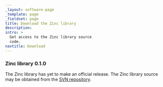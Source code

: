 ```yaml
---
_layout: software-page
_template: page
_fieldset: page
title: Download the Zinc library
description:
intro: >
  Get access to the Zinc library source
  code.
navtitle: Download
---
```

### Zinc library 0.1.0

The Zinc library has yet to make an official release. The Zinc library source may be obtained from the [SVN repository](https://svn.physiomeproject.org/svn/cmiss/zinc/library/).